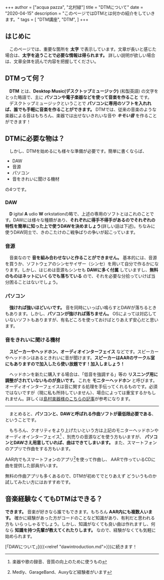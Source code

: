 +++
author = ["acqua pazza", "北村緑"]
title = "DTMについて"
date = "2020-04-15"
description = "このページではDTMとは何かの紹介をしていきます。"
tags = [
    "DTM講座", "DTM",
]
+++

## はじめに
　このページでは、重要な箇所を **太字** で表示しています。文章が長いと感じた場合は、**太字を追うことで必要な情報は得られます。** 詳しい説明が欲しい場合は、文章全体を読んで内容を把握してください。

## DTMって何？

　**DTM** とは、**Desktop Music(デスクトップミュージック)** (和製英語) の文字をとった略語で、主に **パソコンや電子楽器などを使って音楽を作ること** です。  
　デスクトップミュージックということで **パソコンに専用のソフトを入れれば、誰でも手軽に音楽を作ることができます。** DTMでは、従来の音楽のような楽器による音はもちろん、楽器では出せないきれいな音や ***キモい音*** を作ることができます！

## DTMに必要な物は？

　しかし、DTMを始めるにも様々な準備が必要です。簡単に書くならば、

- DAW
- 音源
- パソコン
- 音をきれいに聞ける機材

の4つです。

### DAW

　**D** igital **A** udio **W** orkstationの略で、上述の専用のソフトとはこれのことです。DAWには様々な種類があり、**それぞれに得手不得手があるのでそれぞれの特性を簡単に知った上で使うDAWを決めましょう**(詳しい話は下述)。ちなみに使うDAW同士で、きのこたけのこ戦争ばりの争いが起こっています。

### 音源

　音楽なので **音を組み合わせないと作ることができません。** 基本的には、音源を買うか、ソフトウェアのシンセサイザー（シンセ）を用いて自分で作るかになります。しかし、はじめは音源もシンセも **DAWに多く付属** していますし、**無料のものはネットにいくらでも落ちている** ので、それを必要な分拾っていけば当分困ることはないでしょう。

### パソコン

　**強ければ強いほどいいです。** 音を同時にいっぱい鳴らすとDAWが落ちるときもあります。しかし、**パソコンが強ければ落ちません。** OSによっては対応していないソフトもありますが、有名どころを使っておけばとりあえず安心だと思います。

### 音をきれいに聞ける機材

　**スピーカーやヘッドホン、オーディオインターフェイス** などです。スピーカーやヘッドホンはあるときれいに音が聞けます。**スピーカーはAARのサークル室にもありますので加入したら使い放題です！加入しましょう！**

　ヘッドホンを新たに購入する場合は、「低音を強調する」等の **リスニング用に調整がされていないものが良いです。** これを **モニターヘッドホン** と呼びます。オーディオインターフェイスは音に関する処理を手伝ってくれるものです。必須ではないですが（現に私も所持していません）、場合によっては重宝するかもしれません。詳しくは[島村楽器様のこちらの記事](https://info.shimamura.co.jp/digital/knowledge/2014/06/21591)が参考になります。
___
　まとめると、**パソコンと、DAWと呼ばれる作曲ソフトが最低限必要である**、ということです。

　もちろん、クオリティをより上げたいという方は上記のモニターヘッドホンや
オーディオインターフェイス[^1] 、別売りの音源などを使う方もいますが、
**パソコンとDAWさえ用意していれば、曲はできてしまいます。** また、スマートフォンのアプリで作曲をする方もいます。

AAR内でもスマートフォンのアプリ[^2]を使って作曲し、
AARで作っているCDに曲を提供した部員がいます。

無料の作曲アプリも多くあるので、DTMが初めてでとりあえず
どういうものか試してみたい方にはおすすめです。

## 音楽経験なくてもDTMはできる？
 **できます。** 音楽が好きなら誰でもできます。もちろん **AAR内にも複数人います。** 確かに経験があった方がコードのことなど知識があり、有利だと思われる方も
いらっしゃるでしょう。しかし、知識がなくても良い曲は作れますし、何なら **知識を持つ先輩が教えてくれたりします。** なので、経験がなくても気軽に始められます。

[「DAWについて」]({{<relref "dawintroduction.md">}})に続きます！


[^1]: 楽器や歌の録音、音質の向上のために使うもの
[^2]: Medly、GarageBand、Auxyなど経験者がいます
